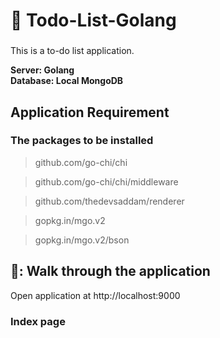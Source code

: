 # :memo: Todo-List-Golang
###
This is a to-do list application.

**Server: Golang  
Database: Local MongoDB**

## Application Requirement

### The packages to be installed

> github.com/go-chi/chi

> github.com/go-chi/chi/middleware

> github.com/thedevsaddam/renderer

> gopkg.in/mgo.v2

> gopkg.in/mgo.v2/bson

## 🐯: Walk through the application

Open application at http://localhost:9000

### Index page

